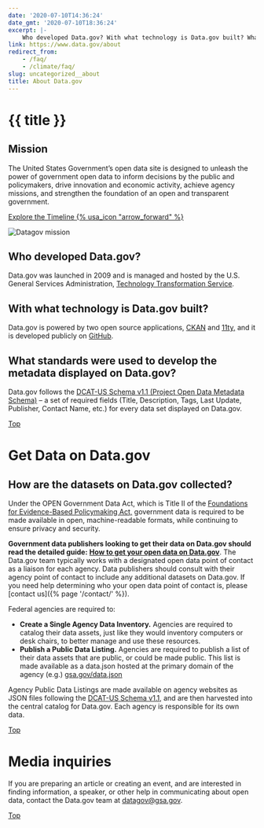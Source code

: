 ```yaml
---
date: '2020-07-10T14:36:24'
date_gmt: '2020-07-10T18:36:24'
excerpt: |-
    Who developed Data.gov? With what technology is Data.gov built? What standards were used to develop the metadata displayed on Data.gov? How are the datasets on Data.gov collected? …
link: https://www.data.gov/about
redirect_from:
    - /faq/
    - /climate/faq/
slug: uncategorized__about
title: About Data.gov
---
```


<div id="top"></div>

<h1 id="about">{{ title }}</h1>

<h2 id="mission">Mission</h2>

The United States Government’s open data site is designed to unleash the power of government open data to inform decisions by the public and policymakers, drive innovation and economic activity, achieve agency missions, and strengthen the foundation of an open and transparent government.

  <div class="grid-row-auto margin-top-3">
    <a href="{% page '/timeline/' %}" class="usa-button usa-button--secondary">
      Explore the Timeline {% usa_icon "arrow_forward" %}
    </a>
  </div>

  ![Datagov mission](https://s3-us-gov-west-1.amazonaws.com/cg-0817d6e3-93c4-4de8-8b32-da6919464e61/mission-graphic.svg) 


<h2 id="who">Who developed Data.gov?</h2>

Data.gov was launched in 2009 and is managed and hosted by the U.S. General Services Administration, [Technology Transformation Service](https://www.gsa.gov/about-us/organization/federal-acquisition-service/technology-transformation-services).

<h2 id="technology">With what technology is Data.gov built?</h2>

Data.gov is powered by two open source applications, [CKAN](http://ckan.org/) and [11ty,](https://www.11ty.dev/) and it is developed publicly on [GitHub](https://github.com/GSA/catalog-deploy).

<h2 id="standards">What standards were used to develop the metadata displayed on Data.gov?</h2>

Data.gov follows the [DCAT-US Schema v1.1 (Project Open Data Metadata Schema)](https://resources.data.gov/schemas/dcat-us/v1.1/) – a set of required fields (Title, Description, Tags, Last Update, Publisher, Contact Name, etc.) for every data set displayed on Data.gov.

[Top](#top)

<h1 id="adddata">Get Data on Data.gov</h1>

<h2 id="collected">How are the datasets on Data.gov collected?</h2>

Under the OPEN Government Data Act, which is Title II of the [Foundations for Evidence-Based Policymaking Act,](https://www.congress.gov/115/plaws/publ435/PLAW-115publ435.pdf) government data is required to be made available in open, machine-readable formats, while continuing to ensure privacy and security.

**Government data publishers looking to get their data on Data.gov should read the detailed guide:** [**How to get your open data on Data.gov**](https://resources.data.gov/tools/how-to-get-your-open-data-on-datagov/). The Data.gov team typically works with a designated open data point of contact as a liaison for each agency. Data publishers should consult with their agency point of contact to include any additional datasets on Data.gov. If you need help determining who your open data point of contact is, please [contact us]({% page '/contact/' %}).

Federal agencies are required to:

-   **Create a Single Agency Data Inventory.** Agencies are required to catalog their data assets, just like they would inventory computers or desk chairs, to better manage and use these resources.
-   **Publish a Public Data Listing.** Agencies are required to publish a list of their data assets that are public, or could be made public. This list is made available as a data.json hosted at the primary domain of the agency (e.g.)
    [gsa.gov/data.json](https://open.gsa.gov/data.json)

Agency Public Data Listings are made available on agency websites as JSON files following the [DCAT-US Schema v1.1](https://resources.data.gov/resources/dcat-us/), and are then harvested into the central catalog for Data.gov. Each agency is responsible for its own data.

[Top](#top)

<div class="mediabox">
  <h1 id="media">Media inquiries</h1>

  If you are preparing an article or creating an event, and are interested in finding information, a speaker, or other help in communicating about open data, contact the Data.gov team at [datagov@gsa.gov](mailto:datagov@gsa.gov).

</div>

[Top](#top)
